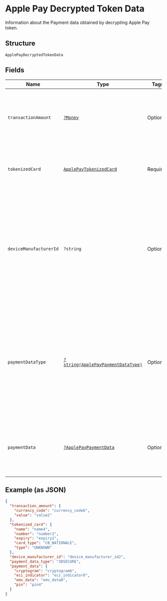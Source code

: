 
# Apple Pay Decrypted Token Data

Information about the Payment data obtained by decrypting Apple Pay token.

## Structure

`ApplePayDecryptedTokenData`

## Fields

| Name | Type | Tags | Description | Getter | Setter |
|  --- | --- | --- | --- | --- | --- |
| `transactionAmount` | [`?Money`](../../doc/models/money.md) | Optional | The currency and amount for a financial transaction, such as a balance or payment due. | getTransactionAmount(): ?Money | setTransactionAmount(?Money transactionAmount): void |
| `tokenizedCard` | [`ApplePayTokenizedCard`](../../doc/models/apple-pay-tokenized-card.md) | Required | The payment card to use to fund a payment. Can be a credit or debit card. | getTokenizedCard(): ApplePayTokenizedCard | setTokenizedCard(ApplePayTokenizedCard tokenizedCard): void |
| `deviceManufacturerId` | `?string` | Optional | Apple Pay Hex-encoded device manufacturer identifier. The pattern is defined by an external party and supports Unicode.<br>**Constraints**: *Minimum Length*: `1`, *Maximum Length*: `2000`, *Pattern*: `^.*$` | getDeviceManufacturerId(): ?string | setDeviceManufacturerId(?string deviceManufacturerId): void |
| `paymentDataType` | [`?string(ApplePayPaymentDataType)`](../../doc/models/apple-pay-payment-data-type.md) | Optional | Indicates the type of payment data passed, in case of Non China the payment data is 3DSECURE and for China it is EMV.<br>**Constraints**: *Minimum Length*: `1`, *Maximum Length*: `16`, *Pattern*: `^[0-9A-Z_]+$` | getPaymentDataType(): ?string | setPaymentDataType(?string paymentDataType): void |
| `paymentData` | [`?ApplePayPaymentData`](../../doc/models/apple-pay-payment-data.md) | Optional | Information about the decrypted apple pay payment data for the token like cryptogram, eci indicator. | getPaymentData(): ?ApplePayPaymentData | setPaymentData(?ApplePayPaymentData paymentData): void |

## Example (as JSON)

```json
{
  "transaction_amount": {
    "currency_code": "currency_code6",
    "value": "value2"
  },
  "tokenized_card": {
    "name": "name4",
    "number": "number2",
    "expiry": "expiry2",
    "card_type": "CB_NATIONALE",
    "type": "UNKNOWN"
  },
  "device_manufacturer_id": "device_manufacturer_id2",
  "payment_data_type": "3DSECURE",
  "payment_data": {
    "cryptogram": "cryptogram6",
    "eci_indicator": "eci_indicator0",
    "emv_data": "emv_data0",
    "pin": "pin4"
  }
}
```


